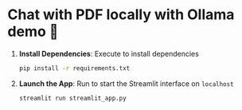 # Chat with PDF locally with Ollama demo 🚀



1. **Install Dependencies**: Execute to install dependencies
  
      ```bash
      pip install -r requirements.txt
      ```

2. **Launch the App**: Run to start the Streamlit interface on `localhost`

      ```bash
      streamlit run streamlit_app.py
      ``` 
